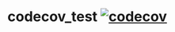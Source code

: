 # codecov_test [![codecov](https://codecov.io/gh/cxruan/codecov_test/branch/master/graph/badge.svg)](https://codecov.io/gh/cxruan/codecov_test)
